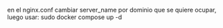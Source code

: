 en el nginx.conf cambiar server_name por dominio que se quiere ocupar,
luego usar:
sudo docker compose up -d

